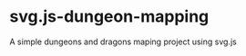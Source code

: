 svg.js-dungeon-mapping
======================

A simple dungeons and dragons maping project using svg.js
